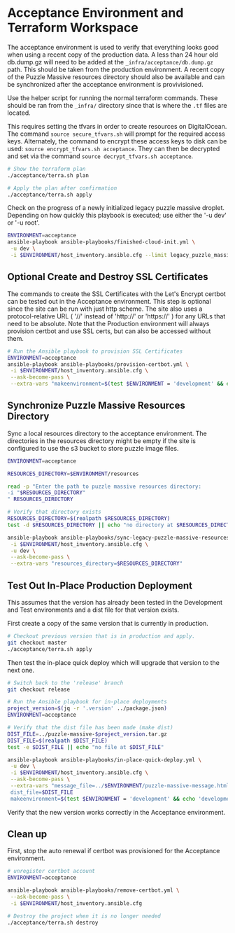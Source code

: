 # Acceptance Environment and Terraform Workspace

The acceptance environment is used to verify that everything looks good when
using a recent copy of the production data. A less than 24 hour old db.dump.gz
will need to be added at the `_infra/acceptance/db.dump.gz` path. This should
be taken from the production environment. A recent copy of the Puzzle Massive
resources directory should also be available and can be synchronized after the
acceptance environment is provivisioned.

Use the helper script for running the normal terraform commands. These should
be ran from the `_infra/` directory since that is where the `.tf` files are
located.

This requires setting the tfvars in order to create resources on DigitalOcean.
The command `source secure_tfvars.sh` will prompt for the required access keys.
Alternately, the command to encrypt these access keys to disk can be used:
`source encrypt_tfvars.sh acceptance`. They can then be decrypted and set via
the command `source decrypt_tfvars.sh acceptance`.

```bash
# Show the terraform plan
./acceptance/terra.sh plan

# Apply the plan after confirmation
./acceptance/terra.sh apply
```

Check on the progress of a newly initialized legacy puzzle massive droplet.
Depending on how quickly this playbook is executed; use either the '-u dev' or
'-u root'.

```bash
ENVIRONMENT=acceptance
ansible-playbook ansible-playbooks/finished-cloud-init.yml \
 -u dev \
 -i $ENVIRONMENT/host_inventory.ansible.cfg --limit legacy_puzzle_massive
```

## Optional Create and Destroy SSL Certificates

The commands to create the SSL Certificates with the Let's Encrypt certbot can
be tested out in the Acceptance environment. This step is optional since the
site can be run with just http scheme. The site also uses a protocol-relative
URL ( '//' instead of 'http://' or 'https://' ) for any URLs that need to be
absolute. Note that the Production environment will always provision certbot and
use SSL certs, but can also be accessed without them.

```bash
# Run the Ansible playbook to provision SSL Certificates
ENVIRONMENT=acceptance
ansible-playbook ansible-playbooks/provision-certbot.yml \
 -i $ENVIRONMENT/host_inventory.ansible.cfg \
 --ask-become-pass \
 --extra-vars "makeenvironment=$(test $ENVIRONMENT = 'development' && echo 'development' || echo 'production')"
```

## Synchronize Puzzle Massive Resources Directory

Sync a local resources directory to the acceptance environment. The directories
in the resources directory might be empty if the site is configured to use the
s3 bucket to store puzzle image files.

```bash
ENVIRONMENT=acceptance

RESOURCES_DIRECTORY=$ENVIRONMENT/resources

read -p "Enter the path to puzzle massive resources directory:
-i "$RESOURCES_DIRECTORY"
" RESOURCES_DIRECTORY

# Verify that directory exists
RESOURCES_DIRECTORY=$(realpath $RESOURCES_DIRECTORY)
test -d $RESOURCES_DIRECTORY || echo "no directory at $RESOURCES_DIRECTORY"

ansible-playbook ansible-playbooks/sync-legacy-puzzle-massive-resources-directory-from-local.yml \
 -i $ENVIRONMENT/host_inventory.ansible.cfg \
 -u dev \
 --ask-become-pass \
 --extra-vars "resources_directory=$RESOURCES_DIRECTORY"
```

## Test Out In-Place Production Deployment

This assumes that the version has already been tested in the Development and
Test environments and a dist file for that version exists.

First create a copy of the same version that is currently in production.

```bash
# Checkout previous version that is in production and apply.
git checkout master
./acceptance/terra.sh apply
```

Then test the in-place quick deploy which will upgrade that version to the next
one.

```bash
# Switch back to the 'release' branch
git checkout release

# Run the Ansible playbook for in-place deployments
project_version=$(jq -r '.version' ../package.json)
ENVIRONMENT=acceptance

# Verify that the dist file has been made (make dist)
DIST_FILE=../puzzle-massive-$project_version.tar.gz
DIST_FILE=$(realpath $DIST_FILE)
test -e $DIST_FILE || echo "no file at $DIST_FILE"

ansible-playbook ansible-playbooks/in-place-quick-deploy.yml \
 -u dev \
 -i $ENVIRONMENT/host_inventory.ansible.cfg \
 --ask-become-pass \
 --extra-vars "message_file=../$ENVIRONMENT/puzzle-massive-message.html
 dist_file=$DIST_FILE
 makeenvironment=$(test $ENVIRONMENT = 'development' && echo 'development' || echo 'production')"
```

Verify that the new version works correctly in the Acceptance environment.

## Clean up

First, stop the auto renewal if certbot was provisioned for the Acceptance environment.

```bash
# unregister certbot account
ENVIRONMENT=acceptance

ansible-playbook ansible-playbooks/remove-certbot.yml \
 --ask-become-pass \
 -i $ENVIRONMENT/host_inventory.ansible.cfg
```

```bash
# Destroy the project when it is no longer needed
./acceptance/terra.sh destroy
```
